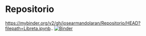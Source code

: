 # Repositorio
https://mybinder.org/v2/gh/josearmandolaran/Repositorio/HEAD?filepath=Libreta.ipynb.. [![Binder](https://mybinder.org/badge_logo.svg)](https://mybinder.org/v2/gh/josearmandolaran/Repositorio/HEAD?filepath=Libreta.ipynb)
